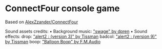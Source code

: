# ConnectFour console game
Based on [AlexZzander/ConnectFour](https://github.com/AlexZzander/ConnectFour)

Sound assets credits:
• Background music: ["swage" by dpren](https://freesound.org/people/dpren/sounds/320685/)
• Sound effects:
  drop: ["alert2 : (version 3)" by Tissman](https://freesound.org/people/Tissman/sounds/534815/)
  badcol: ["alert2 : (version 9)" by Tissman](https://freesound.org/people/Tissman/sounds/534823/)
  boop: ["Balloon Boop" by F.M.Audio](https://freesound.org/people/F.M.Audio/sounds/557141/)